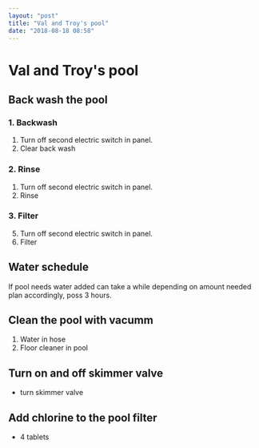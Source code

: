 ```yaml
---
layout: "post"
title: "Val and Troy's pool"
date: "2018-08-18 08:58"
---
```


# Val and Troy's pool

## Back wash the pool
### 1. Backwash
1.  Turn off second electric switch in panel.
2.  Clear back wash

### 2. Rinse
1.  Turn off second electric switch in panel.
2.  Rinse

### 3. Filter
5.  Turn off second electric switch in panel.
6.  Filter

## Water schedule
If pool needs water added can take a while depending on amount needed plan accordingly, poss 3 hours.

## Clean the pool with vacumm
1.  Water in hose
2.  Floor cleaner in pool

## Turn on and off skimmer valve
*   turn skimmer valve

## Add chlorine to the pool filter
*   4 tablets
